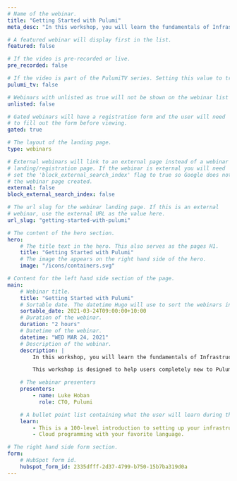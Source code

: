 ```yaml
---
# Name of the webinar.
title: "Getting Started with Pulumi"
meta_desc: "In this workshop, you will learn the fundamentals of Infrastructure as Code through a series of guided exercises using Pulumi's Cloud Engineering Platform."

# A featured webinar will display first in the list.
featured: false

# If the video is pre-recorded or live.
pre_recorded: false

# If the video is part of the PulumiTV series. Setting this value to true will list the video in the "PulumiTV" section.
pulumi_tv: false

# Webinars with unlisted as true will not be shown on the webinar list
unlisted: false

# Gated webinars will have a registration form and the user will need
# to fill out the form before viewing.
gated: true

# The layout of the landing page.
type: webinars

# External webinars will link to an external page instead of a webinar
# landing/registration page. If the webinar is external you will need
# set the 'block_external_search_index' flag to true so Google does not index
# the webinar page created.
external: false
block_external_search_index: false

# The url slug for the webinar landing page. If this is an external
# webinar, use the external URL as the value here.
url_slug: "getting-started-with-pulumi"

# The content of the hero section.
hero:
    # The title text in the hero. This also serves as the pages H1.
    title: "Getting Started with Pulumi"
    # The image the appears on the right hand side of the hero.
    image: "/icons/containers.svg"

# Content for the left hand side section of the page.
main:
    # Webinar title.
    title: "Getting Started with Pulumi"
    # Sortable date. The datetime Hugo will use to sort the webinars in date order.
    sortable_date: 2021-03-24T09:00:00+10:00
    # Duration of the webinar.
    duration: "2 hours"
    # Datetime of the webinar.
    datetime: "WED MAR 24, 2021"
    # Description of the webinar.
    description: |
        In this workshop, you will learn the fundamentals of Infrastructure as Code through a series of guided exercises using Pulumi's Cloud Engineering Platform. You will be introduced to Pulumi, an infrastructure as code platform where you can use programming languages to provision modern cloud infrastructure.

        This workshop is designed to help users completely new to Pulumi become family with the core concepts needed to be effective with the Pulumi Infrastructure as Code platform. We will guide through the Pulumi platform with diagrams and a series of hands on exercises to help you understand the building blocks available in Pulumi.

    # The webinar presenters
    presenters:
        - name: Luke Hoban
          role: CTO, Pulumi

    # A bullet point list containing what the user will learn during the webinar.
    learn:
        - This is a 100-level introduction to setting up your infrastructure using Pulumi with multiple languages.
        - Cloud programming with your favorite language.

# The right hand side form section.
form:
    # HubSpot form id.
    hubspot_form_id: 2335dfff-2d37-4799-b750-15b7ba319d0a
---
```

